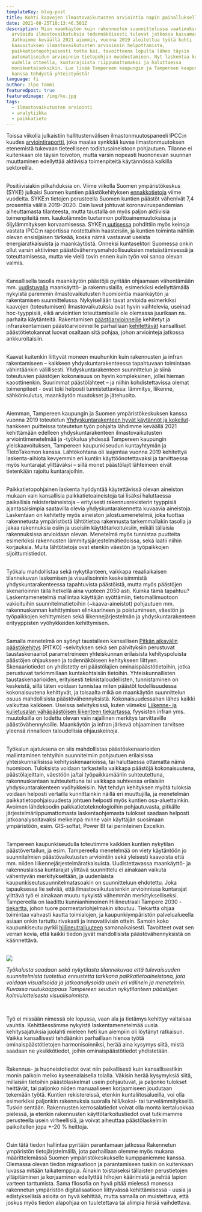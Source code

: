 ```yaml
---
templateKey: blog-post
title: Kohti kaavojen ilmastovaikutusten arviointia napin painalluksella
date: 2021-08-25T10:13:46.501Z
description: Niin maankäytön kuin rakennusten suunnittelussa vaatimukset
  arvioida ilmastovaikutuksia todennäköisesti tulevat jatkossa kasvamaan.
  Jatkoimme keväällä 2021 aiemmin, vuonna 2019 aloitettua työtä kohti
  kaavoituksen ilmastovaikutusten arvioinnin helpottamista,
  paikkatietopohjaisesti totta kai, tavoitteena lopulta lähes täysin
  automatisoidun arvioinnin tietopohjan muodostaminen. Nyt laskentaa kehitettiin
  uudella otteella, kuntarajoista riippumattomaksi ja haluttaessa
  monikuntaiseksikin. Lue lisää Tampereen kaupungin ja Tampereen kaupunkiseudun
  kanssa tehdystä yhteistyöstä!
language: fi
author: Ilpo Tammi
featuredpost: true
featuredimage: /img/ku.jpg
tags:
  - ilmastovaikutusten arviointi
  - analytiikka
  - paikkatieto
---
```

Toissa viikolla julkaistiin hallitustenvälisen ilmastonmuutospaneeli IPCC:n kuudes [arviointiraportti](https://www.ipcc.ch/assessment-report/ar6/), joka maalaa synkkää kuvaa ilmastonmuutoksen etenemistä tukevaan tieteelliseen todistusaineistoon pohjautuen. Tilanne ei kuitenkaan ole täysin toivoton, mutta varsin nopeasti huononevan suunnan muuttaminen edellyttää aktiivisia toimenpiteitä käytännössä kaikilla sektoreilla.<br/><br/>

Positiivisiakin pilkahduksia on. Viime viikolla Suomen ympäristökeskus (SYKE) julkaisi Suomen kuntien päästökehityksen [ennakkotietoja](https://www.syke.fi/fi-FI/Ajankohtaista/Kuntien_ilmastopaastot_vahenivat_74_pros(61285)) viime vuodelta. SYKE:n tietojen perusteella Suomen kuntien päästöt vähenivät 7,4 prosenttia välillä 2019–2020. Osin luvut johtuvat koronaviruspandemian aiheuttamasta tilanteesta, mutta taustalla on myös paljon aktiivisia toimenpiteitä mm. kaukolämmön tuotannon polttoainemuutoksissa ja öljylämmityksen korvaamisessa. SYKE:n[ uutisessa](https://www.syke.fi/fi-FI/Ajankohtaista/Uutiset/Ilmastoratkaisut_ovat_jo_olemassa__Miten(61275)) pohdittiin myös keinoja vastata IPCC:n raportissa nostettuihin haasteisiin, ja kuntien toiminta nähtiin olevan ensisijaisen tärkeää, koska nämä vastaavat useista energiaratkaisuista ja maankäytöstä. Onneksi kuntasektori Suomessa onkin ollut varsin aktiivinen päästövähennysmahdollisuuksien metsästämisessä ja toteuttamisessa, mutta vie vielä tovin ennen kuin työn voi sanoa olevan valmis.<br/><br/>

Kansallisella tasolla maankäytön päästöjä pyritään ohjaamaan vähentämään mm. [uudistuvalla](https://mrluudistus.fi/) maankäyttö- ja rakennuslailla, esimerkiksi edellyttämällä nykyistä paremmin ilmastovaikutusten huomiointia maankäytön ja rakentamisen suunnittelussa. Nykyisellään tavat arvioida esimerkiksi kaavojen (toteutumisen) ilmastovaikutuksia ovat hyvin vaihtelevia, useinad hoc-tyyppisiä, eikä arviointien toteuttamiselle ole olemassa juurikaan ns. parhaita käytänteitä. Rakentamisen [päästöarvioinneille](https://co2data.fi/) kehitetyt ja infrarakentamisen päästöarvioinneille parhaillaan [kehitettävät](https://vayla.fi/-/infrarakentamisen-co2-paastotietokanta-kokoaa-tietoa-vaylanpidon-hiilijalanjaljesta) kansalliset päästötietokannat luovat osaltaan sitä pohjaa, johon arviointeja jatkossa ankkuroitaisiin.<br/><br/>

Kaavat kuitenkin liittyvät moneen muuhunkin kuin rakennusten ja infran rakentamiseen – kaikkeen yhdyskuntarakenteessa tapahtuvaan toimintaan vähintäänkin välillisesti. Yhdyskuntarakenteen suunnittelun ja siinä toteutuvien päästöjen kokonaisuus on hyvin kompleksinen, jollei hieman kaoottinenkin. Suurimmat päästölähteet – ja niihin kohdistettavissa olemat toimenpiteet - ovat toki helposti tunnistettavissa: lämmitys, liikenne, sähkönkulutus, maankäytön muutokset ja jätehuolto.<br/><br/>

Aiemman, Tampereen kaupungin ja Suomen ympäristökeskuksen kanssa vuonna 2019 toteutetun [Yhdyskuntarakenteen hyvät käytännöt ja kokeilut](https://www.syke.fi/fi-FI/Tutkimus__kehittaminen/Tutkimus_ja_kehittamishankkeet/Hankkeet/Yhdyskuntarakenteen_hyvat_kaytannot_ja_kokeilut__YKRdemo)-hankkeen puitteissa toteutetun työn pohjalta lähdimme keväällä 2021 kehittämään edelleen yhdyskuntarakenteen ilmastovaikutusten arviointimenetelmää ja -työkalua yhdessä Tampereen kaupungin yleiskaavoituksen, Tampereen kaupunkiseudun kuntayhtymän ja TietoTakomon kanssa. Lähtökohtana oli laajentaa vuonna 2019 kehitettyä laskenta-aihiota kevyemmin eri kuntiin käyttöönotettavaksi ja tarvittaessa myös kuntarajat ylittäväksi – sillä monet päästölajit lähteineen eivät tietenkään rajoitu kuntarajoihin.<br/><br/>

Paikkatietopohjainen laskenta hyödyntää käytettävissä olevan aineiston mukaan vain kansallisia paikkatietoaineistoja tai lisäksi haluttaessa paikallisia rekisteriaineistoja – erityisesti rakennusrekisterin tyyppisiä ajantasaisimpia saatavilla olevia yhdyskuntarakennetta kuvaavia aineistoja. Laskentaan on kehitetty myös aineiston jalostusmenetelmä, joka tuottaa rakennetusta ympäristöstä lähtötietoa rakennusta tarkemmallakin tasolla ja jakaa rakennuksia osiin ja useisiin käyttötarkoituksiin, mikäli tällaisia rakennuksissa arvioidaan olevan. Menetelmä myös tunnistaa puutteita esimerkiksi rakennusten lämmitysjärjestelmätiedoissa, sekä laatii niihin korjauksia. Muita lähtötietoja ovat etenkin väestön ja työpaikkojen sijoittumistiedot.<br/><br/>

Työkalu mahdollistaa sekä nykytilanteen, vaikkapa reaaliaikaisen tilannekuvan laskemisen ja visualisoinnin keskeisimmistä yhdyskuntarakenteessa tapahtuvista päästöistä, mutta myös päästöjen skenarioinnin tällä hetkellä aina vuoteen 2050 asti. Kuinka tämä tapahtuu? Laskentamenetelmä mallintaa käyttäjän syöttämiin, tietomallimuotoon vakioituihin suunnitelmatietoihin (~kaava-aineistot) pohjautuen mm. rakennuskannan kehittymisen elinkaarineen ja poistumineen, väestön ja työpaikkojen kehittymisen sekä liikennejärjestelmän ja yhdyskuntarakenteen erityyppisten vyöhykkeiden kehittymisen.<br/><br/>

Samalla menetelmä on syönyt taustalleen kansallisen [Pitkän aikavälin päästökehitys](https://julkaisut.valtioneuvosto.fi/handle/10024/161409) (PITKO) -selvityksen sekä sen päivityksiin perustuvat taustaskenaariot parametreineen yhteiskunnan erilaisista kehityspoluista päästöjen ohjaukseen ja todennäköiseen kehitykseen liittyen. Skenaariotiedot on yhdistetty eri päästölajien ominaispäästötietoihin, jotka perustuvat tarkimmillaan kuntakohtaisiin tietoihin. Yhteiskunnallisten taustaskenaarioiden, erityisesti teknistaloudellisten, tunnistaminen on keskeistä, sillä täten voidaan tunnistaa miten päästöt todellisuudessa kokonaisuutena kehittyvät, ja toisaalta mikä on maankäytön suunnittelun osuus mahdollisista päästövähennyksistä. Kokonaisuudessahan lähes kaikki vaikuttaa kaikkeen. Useissa selvityksissä, kuten viimeksi [Liikenne- ja kuljetusalan vähäpäästöisen liikenteen tiekartassa](https://www.aut.fi/ymparisto/vahapaastoisen_liikenteen_tiekartta), fyysisten infran yms. muutoksilla on todettu olevan vain rajallinen merkitys tarvittaville päästövähennyksille. Maankäytön ja infran järkevä ohjaaminen tarvitsee yleensä rinnalleen taloudellisia ohjauskeinoja.<br/><br/>

Työkalun ajatuksena on siis mahdollistaa päästöskenaarioiden mallintaminen tehtyihin suunnitelmiin pohjautuen erilaisissa yhteiskunnallisissa kehitysskenaarioissa, tai haluttaessa ottamatta nämä huomioon. Tuloksista voidaan tarkastella vaikkapa päästöjä kokonaisuutena, päästölajeittain, väestöön ja/tai työpaikkamääriin suhteutettuna, rakennuskantaan suhteutettuna tai vaikkapa suhteessa erilaisiin yhdyskuntarakenteen vyöhykkeisiin. Nyt tehdyn kehityksen myötä tuloksia voidaan helposti vertailla kunnittainkin näillä eri muuttujilla, ja menetelmän paikkatietopohjaisuudesta johtuen helposti myös kuntien osa-aluettainkin. Avoimen lähdekoodin paikkatietoteknologioihin pohjautuvasta, pitkälle järjestelmäriippumattomasta laskentaohjemasta tulokset saadaan helposti jatkoanalysoitavaksi melkeinpä minne vain käyttäjän suosimaan ympäristöön, esim. GIS-softat, Power BI tai perinteinen Excelkin.<br/><br/>

Tampereen kaupunkiseudulla toteutimme kaikkien kuntien nykytilan päästövertailun, ja esim. Tampereella menetelmää on viety käytäntöön jo suunnitelmien päästövaikutusten arviointiin sekä yleisesti kaavoista että mm. niiden liikennejärjestelmäratkaisuista. Uudistettavassa maankäyttö- ja rakennuslaissa kuntarajat ylittävä suunnittelu ei ainakaan vaikuta vähentyvän merkitykseltään, ja uudenlaista kaupunkiseutusuunnitelmatasoakin on suunnitteluun ehdotettu. Joka tapauksessa lie selvää, että ilmastovaikutustenkin arvioinnissa kuntarajat ylittävä työ ei ainakaan muutu nykyistä vähemmän merkitykselliseksi. Tampereella on laadittu kunnianhimoinen Hiilineutraali Tampere 2030 -[tiekartta](https://www.tampere.fi/tiedostot/h/k63zEwnY3/Hiilineutraali_Tampere_2030_tiekartta.pdf), johon tuore pormestariohjelmakin sitoutuu. Tiekartta ohjaa toimintaa vahvasti kautta toimialojen, ja kaupunkiympäristön palvelualueella asiaan onkin tartuttu rivakasti ja innovatiivisin ottein. Samoin koko kaupunkiseutu pyrkii [hiilineutraliuuteen](https://tampereenseutu.fi/tulevaisuus/hiilineutraali-kaupunkiseutu/) samanaikaisesti. Tavoitteet ovat sen verran kovia, että kaikki tiedon jyvät mahdollisista päästövähennyksistä on käännettävä.<br/><br/>

![](https://lh6.googleusercontent.com/o1nkC1PPGlwrq2Qfr6AYClnmOufY1mrwWNrp8OcEzCw8MdG8e1QYPz3BpGp8HLaVLjCh8YIlOiTH7gVfZW1R8AyupGpvaMLQOqZVcWnBCYieYOxUHekKSJx3TSdc7TgY5Htm7Jc=s0)

*Työkalusta saadaan sekä nykytilasta tilannekuvaa että tulevaisuuden suunnitelmista tuotettua ennustetta tarkkana paikkatietoaineistona, jota voidaan visualisoida ja jatkoanalysoida usein eri välinein ja menetelmin. Kuvassa ruutukaappaus Tampereen seudun nykytilanteen päästöjen kolmiulotteisesta visualisoinnista.*

<br/>

Työ ei missään nimessä ole lopussa, vaan ala ja tietämys kehittyy valtaisaa vauhtia. Kehittäessämme nykyistä laskentamenetelmää uusia kehitysajatuksia juolahti mieleen heti kun aiempiin oli löytänyt ratkaisun. Vaikka kansallisesti tehdäänkin parhaillaan hienoa työtä ominaispäästötietojen harmonisoinniksi, herää aina kysymys siitä, mistä saadaan ne yksikkötiedot, joihin ominaispäästötiedot yhdistetään.<br/><br/>

Rakennus- ja huoneistotiedot ovat niin paikallisesti kuin kansallisestikin monin paikoin melko kyseenalaisella tolalla. Väkisin herää kysymyksiä siitä, millaisiin tietoihin päästölaskelmat usein pohjautuvat, ja paljonko tulokset heittävät, tai paljonko niiden manuaaliseen korjaamiseen joudutaan tekemään työtä. Kuntien rekistereissä, etenkin kuntaliitosalueilla, voi olla esimerkiksi paljonkin rakennuksia suoralla hiili/koksi- tai turvelämmityksellä. Tuskin sentään. Rakennusten kerrosalatiedot voivat olla monta kertaluokkaa pielessä, ja etenkin rakennusten käyttötarkoitustiedot ovat tutkimamme perusteella usein virheellisiä, ja voivat aiheuttaa päästölaskelmiin paikoitellen jopa +-20 % heittoja.<br/><br/>

Osin tätä tiedon hallintaa pyritään parantamaan jatkossa Rakennetun ympäristön tietojärjstelmällä, jota parhaillaan olemme myös mukana määrittelemässä Suomen ympäristökeskukselle kumppaniemme kanssa. Olemassa olevan tiedon migraatioon ja parantamiseen tuskin on kuitenkaan luvassa mitään taikatemppuja. Ainakin toistaiseksi tällaisten perustietojen ylläpitäminen ja korjaaminen edellyttää hihojen käärimistä ja rehtiä lapion varteen tarttumista. Sama filosofia on hyvä pitää mielessä monessa rakennetun ympäristön digitalisaatioon liittyvässä kehittämisessä - uusia ja edistyksellisiä asioita on hyvä kehittää, mutta samalla on muistettava, että joskus myös tiedon alapohjaa on tuuletettava tai alimpia hirsiä vaihdettava.
